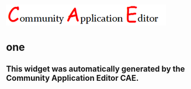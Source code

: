 ![CAE](https://github.com/CAE-Community-Application-Editor/frontendComponent-21/blob/gh-pages/img/logo.png)  

one
===================


This widget was automatically generated by the Community Application Editor CAE.  
---------------
